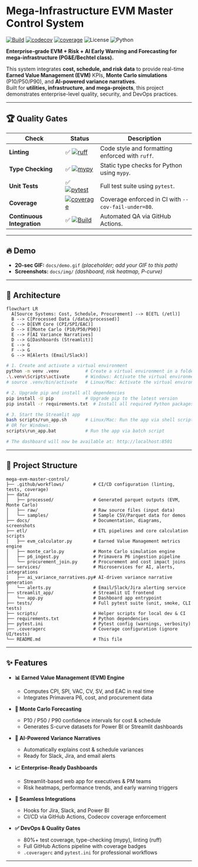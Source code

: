 # Mega-Infrastructure EVM Master Control System

[![Build](https://github.com/James1979/mega-evm-master-control/actions/workflows/ci.yml/badge.svg)](https://github.com/James1979/mega-evm-master-control/actions)
[![codecov](https://codecov.io/gh/James1979/mega-evm-master-control/branch/main/graph/badge.svg)](https://codecov.io/gh/James1979/mega-evm-master-control)
[![coverage](https://img.shields.io/codecov/c/github/James1979/mega-evm-master-control?branch=main&label=coverage&logo=codecov)](https://codecov.io/gh/James1979/mega-evm-master-control)
![License](https://img.shields.io/badge/license-MIT-blue)
![Python](https://img.shields.io/badge/python-3.11-blue)

**Enterprise-grade EVM + Risk + AI Early Warning and Forecasting for mega-infrastructure (PG&E/Bechtel class).**

This system integrates **cost, schedule, and risk data** to provide real-time **Earned Value Management (EVM)** KPIs, **Monte Carlo simulations** (P10/P50/P90), and **AI-powered variance narratives**.  
Built for **utilities, infrastructure, and mega-projects**, this project demonstrates enterprise-level quality, security, and DevOps practices.

---

## 🏆 Quality Gates

| Check                     | Status                                                                                                   | Description                                              |
|---------------------------|----------------------------------------------------------------------------------------------------------|----------------------------------------------------------|
| **Linting**               | ✅ [![ruff](https://img.shields.io/badge/ruff-passing-brightgreen?logo=python&logoColor=white)](#)        | Code style and formatting enforced with `ruff`.          |
| **Type Checking**         | ✅ [![mypy](https://img.shields.io/badge/mypy-checked-blue?logo=python&logoColor=white)](#)              | Static type checks for Python using `mypy`.              |
| **Unit Tests**            | ✅ [![pytest](https://img.shields.io/badge/tests-passing-brightgreen?logo=pytest)](#)                   | Full test suite using `pytest`.                          |
| **Coverage**              | [![coverage](https://img.shields.io/codecov/c/github/James1979/mega-evm-master-control?branch=main&label=coverage&logo=codecov)](https://codecov.io/gh/James1979/mega-evm-master-control) | Coverage enforced in CI with `--cov-fail-under=80`.      |
| **Continuous Integration**| ✅ [![Build](https://github.com/James1979/mega-evm-master-control/actions/workflows/ci.yml/badge.svg)](https://github.com/James1979/mega-evm-master-control/actions) | Automated QA via GitHub Actions.                         |

---

## 🔥 Demo
- **20-sec GIF:** `docs/demo.gif` *(placeholder; add your GIF to this path)*  
- **Screenshots:** `docs/img/` *(dashboard, risk heatmap, P-curve)*

---

## 🧭 Architecture

```mermaid
flowchart LR
  A[Source Systems: Cost, Schedule, Procurement] --> B[ETL (/etl)]
  B --> C[Processed Data (/data/processed)]
  C --> D[EVM Core (CPI/SPI/EAC)]
  D --> E[Monte Carlo (P10/P50/P90)]
  E --> F[AI Variance Narratives]
  D --> G[Dashboards (Streamlit)]
  E --> G
  F --> G
  G --> H[Alerts (Email/Slack)]
```

```bash
# 1. Create and activate a virtual environment
python -m venv .venv          # Create a virtual environment in a folder named .venv
.\.venv\Scripts\activate      # Windows: Activate the virtual environment
# source .venv/bin/activate   # Linux/Mac: Activate the virtual environment

# 2. Upgrade pip and install all dependencies
pip install -U pip            # Upgrade pip to the latest version
pip install -r requirements.txt  # Install all required Python packages

# 3. Start the Streamlit app
bash scripts/run_app.sh       # Linux/Mac: Run the app via shell script
# OR for Windows:
scripts\run_app.bat           # Run the app via batch script

# The dashboard will now be available at: http://localhost:8501
```
---

## 📂 Project Structure

```text
mega-evm-master-control/
├── .github/workflows/           # CI/CD configuration (linting, tests, coverage)
├── data/
│   ├── processed/               # Generated parquet outputs (EVM, Monte Carlo)
│   ├── raw/                     # Raw source files (input data)
│   └── samples/                 # Sample CSV/Parquet data for demos
├── docs/                        # Documentation, diagrams, screenshots
├── etl/                         # ETL pipelines and core calculation scripts
│   ├── evm_calculator.py        # Earned Value Management metrics engine
│   ├── monte_carlo.py           # Monte Carlo simulation engine
│   ├── p6_ingest.py             # Primavera P6 ingestion pipeline
│   └── procurement_join.py      # Procurement and cost impact joins
├── services/                    # Microservices for AI, alerts, integrations
│   ├── ai_variance_narratives.py# AI-driven variance narrative generation
│   └── alerts.py                # Email/Slack/Jira alerting service
├── streamlit_app/               # Streamlit UI frontend
│   └── app.py                   # Dashboard app entrypoint
├── tests/                       # Full pytest suite (unit, smoke, CLI tests)
├── scripts/                     # Helper scripts for local dev & CI
├── requirements.txt             # Python dependencies
├── pytest.ini                   # Pytest config (warnings, verbosity)
├── .coveragerc                  # Coverage configuration (ignore UI/tests)
└── README.md                    # This file
```
---

## ✨ Features

- **📊 Earned Value Management (EVM) Engine**
  - Computes CPI, SPI, VAC, CV, SV, and EAC in real time
  - Integrates Primavera P6, cost, and procurement data

- **🎲 Monte Carlo Forecasting**
  - P10 / P50 / P90 confidence intervals for cost & schedule
  - Generates S-curve datasets for Power BI or Streamlit dashboards

- **🤖 AI-Powered Variance Narratives**
  - Automatically explains cost & schedule variances
  - Ready for Slack, Jira, and email alerts

- **📈 Enterprise-Ready Dashboards**
  - Streamlit-based web app for executives & PM teams
  - Risk heatmaps, performance trends, and early warning triggers

- **🔗 Seamless Integrations**
  - Hooks for Jira, Slack, and Power BI
  - CI/CD via GitHub Actions, Codecov coverage enforcement

- **✅ DevOps & Quality Gates**
  - 80%+ test coverage, type-checking (mypy), linting (ruff)
  - Full GitHub Actions pipeline with coverage badges
  - `.coveragerc` and `pytest.ini` for professional workflows

---
